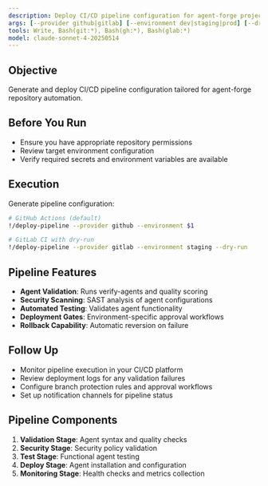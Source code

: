 ```yaml
---
description: Deploy CI/CD pipeline configuration for agent-forge project
args: [--provider github|gitlab] [--environment dev|staging|prod] [--dry-run]
tools: Write, Bash(git:*), Bash(gh:*), Bash(glab:*)
model: claude-sonnet-4-20250514
---
```


## Objective
Generate and deploy CI/CD pipeline configuration tailored for agent-forge repository automation.

## Before You Run
- Ensure you have appropriate repository permissions
- Review target environment configuration
- Verify required secrets and environment variables are available

## Execution
Generate pipeline configuration:

```bash
# GitHub Actions (default)
!/deploy-pipeline --provider github --environment $1

# GitLab CI with dry-run
!/deploy-pipeline --provider gitlab --environment staging --dry-run
```

## Pipeline Features
- **Agent Validation**: Runs verify-agents and quality scoring
- **Security Scanning**: SAST analysis of agent configurations
- **Automated Testing**: Validates agent functionality
- **Deployment Gates**: Environment-specific approval workflows
- **Rollback Capability**: Automatic reversion on failure

## Follow Up
- Monitor pipeline execution in your CI/CD platform
- Review deployment logs for any validation failures
- Configure branch protection rules and approval workflows
- Set up notification channels for pipeline status

## Pipeline Components
1. **Validation Stage**: Agent syntax and quality checks
2. **Security Stage**: Security policy validation
3. **Test Stage**: Functional agent testing
4. **Deploy Stage**: Agent installation and configuration
5. **Monitoring Stage**: Health checks and metrics collection

